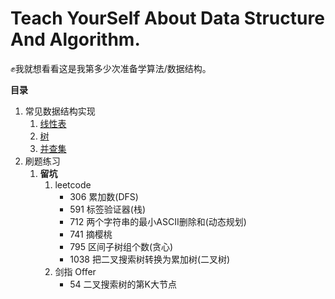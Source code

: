 # Teach YourSelf About Data Structure And Algorithm.
✊我就想看看这是我第多少次准备学算法/数据结构。

**目录**
1. 常见数据结构实现
    1. [线性表](./%E5%B8%B8%E8%A7%81%E6%95%B0%E6%8D%AE%E7%BB%93%E6%9E%84%E5%AE%9E%E7%8E%B0/LinearList/README.md)
    2. [树](./%E5%B8%B8%E8%A7%81%E6%95%B0%E6%8D%AE%E7%BB%93%E6%9E%84%E5%AE%9E%E7%8E%B0/Tree/)
    3. [并查集](./%E5%B8%B8%E8%A7%81%E6%95%B0%E6%8D%AE%E7%BB%93%E6%9E%84%E5%AE%9E%E7%8E%B0/UnionFind/)
2. 刷题练习
    1. **留坑**
        1. leetcode
            - 306 累加数(DFS)
            - 591 标签验证器(栈)
            - 712 两个字符串的最小ASCII删除和(动态规划)
            - 741 摘樱桃
            - 795 区间子树组个数(贪心)
            - 1038 把二叉搜索树转换为累加树(二叉树)
        2. 剑指 Offer
            - 54 二叉搜索树的第K大节点
